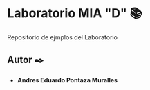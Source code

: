 # Laboratorio MIA "D" 📚
Repositorio de ejmplos del Laboratorio 

## Autor ✒️
* **Andres Eduardo Pontaza Muralles** 
